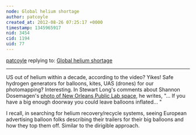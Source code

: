 ```yaml
---
node: Global helium shortage
author: patcoyle
created_at: 2012-08-26 07:25:17 +0000
timestamp: 1345965917
nid: 3454
cid: 1194
uid: 77
---
```




[patcoyle](../profile/patcoyle) replying to: [Global helium shortage](../notes/cfastie/8-24-2012/global-helium-shortage)

----
US out of helium within a decade, according to the video? Yikes! Safe hydrogen generators for balloons, kites, UAS (drones) for our photomapping? Interesting. In Stewart Long's comments about Shannon Dosemagen's <a href="http://flic.kr/p/cYLsUL">photo of New Orleans Public Lab space</a>, he writes, "... If you have a big enough doorway you could leave balloons inflated... " 

I recall, in searching for helium recovery/recycle systems, seeing European advertising balloon folks describing their trailers for their big balloons and how  they top them off. Similar to the dirigible approach.